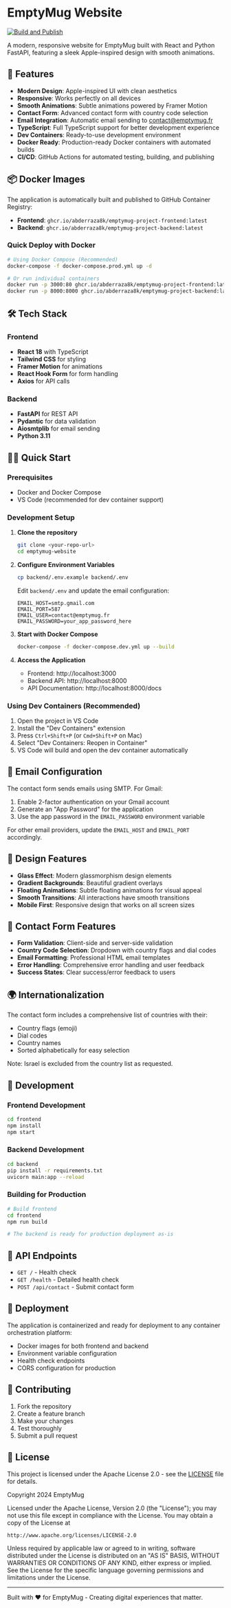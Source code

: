 # EmptyMug Website

[![Build and Publish](https://github.com/abderraza8k/emptymug-project/actions/workflows/build-and-publish.yml/badge.svg)](https://github.com/abderraza8k/emptymug-project/actions/workflows/build-and-publish.yml)

A modern, responsive website for EmptyMug built with React and Python FastAPI, featuring a sleek Apple-inspired design with smooth animations.

## 🚀 Features

- **Modern Design**: Apple-inspired UI with clean aesthetics
- **Responsive**: Works perfectly on all devices
- **Smooth Animations**: Subtle animations powered by Framer Motion
- **Contact Form**: Advanced contact form with country code selection
- **Email Integration**: Automatic email sending to contact@emptymug.fr
- **TypeScript**: Full TypeScript support for better development experience
- **Dev Containers**: Ready-to-use development environment
- **Docker Ready**: Production-ready Docker containers with automated builds
- **CI/CD**: GitHub Actions for automated testing, building, and publishing

## 📦 Docker Images

The application is automatically built and published to GitHub Container Registry:

- **Frontend**: `ghcr.io/abderraza8k/emptymug-project-frontend:latest`
- **Backend**: `ghcr.io/abderraza8k/emptymug-project-backend:latest`

### Quick Deploy with Docker

```bash
# Using Docker Compose (Recommended)
docker-compose -f docker-compose.prod.yml up -d

# Or run individual containers
docker run -p 3000:80 ghcr.io/abderraza8k/emptymug-project-frontend:latest
docker run -p 8000:8000 ghcr.io/abderraza8k/emptymug-project-backend:latest
```

## 🛠️ Tech Stack

### Frontend
- **React 18** with TypeScript
- **Tailwind CSS** for styling
- **Framer Motion** for animations
- **React Hook Form** for form handling
- **Axios** for API calls

### Backend
- **FastAPI** for REST API
- **Pydantic** for data validation
- **Aiosmtplib** for email sending
- **Python 3.11**

## 🏃‍♂️ Quick Start

### Prerequisites
- Docker and Docker Compose
- VS Code (recommended for dev container support)

### Development Setup

1. **Clone the repository**
   ```bash
   git clone <your-repo-url>
   cd emptymug-website
   ```

2. **Configure Environment Variables**
   ```bash
   cp backend/.env.example backend/.env
   ```
   
   Edit `backend/.env` and update the email configuration:
   ```env
   EMAIL_HOST=smtp.gmail.com
   EMAIL_PORT=587
   EMAIL_USER=contact@emptymug.fr
   EMAIL_PASSWORD=your_app_password_here
   ```

3. **Start with Docker Compose**
   ```bash
   docker-compose -f docker-compose.dev.yml up --build
   ```

4. **Access the Application**
   - Frontend: http://localhost:3000
   - Backend API: http://localhost:8000
   - API Documentation: http://localhost:8000/docs

### Using Dev Containers (Recommended)

1. Open the project in VS Code
2. Install the "Dev Containers" extension
3. Press `Ctrl+Shift+P` (or `Cmd+Shift+P` on Mac)
4. Select "Dev Containers: Reopen in Container"
5. VS Code will build and open the dev container automatically

## 📧 Email Configuration

The contact form sends emails using SMTP. For Gmail:

1. Enable 2-factor authentication on your Gmail account
2. Generate an "App Password" for the application
3. Use the app password in the `EMAIL_PASSWORD` environment variable

For other email providers, update the `EMAIL_HOST` and `EMAIL_PORT` accordingly.

## 🎨 Design Features

- **Glass Effect**: Modern glassmorphism design elements
- **Gradient Backgrounds**: Beautiful gradient overlays
- **Floating Animations**: Subtle floating animations for visual appeal
- **Smooth Transitions**: All interactions have smooth transitions
- **Mobile First**: Responsive design that works on all screen sizes

## 📱 Contact Form Features

- **Form Validation**: Client-side and server-side validation
- **Country Code Selection**: Dropdown with country flags and dial codes
- **Email Formatting**: Professional HTML email templates
- **Error Handling**: Comprehensive error handling and user feedback
- **Success States**: Clear success/error feedback to users

## 🌍 Internationalization

The contact form includes a comprehensive list of countries with their:
- Country flags (emoji)
- Dial codes
- Country names
- Sorted alphabetically for easy selection

Note: Israel is excluded from the country list as requested.

## 🔧 Development

### Frontend Development
```bash
cd frontend
npm install
npm start
```

### Backend Development
```bash
cd backend
pip install -r requirements.txt
uvicorn main:app --reload
```

### Building for Production
```bash
# Build frontend
cd frontend
npm run build

# The backend is ready for production deployment as-is
```

## 📝 API Endpoints

- `GET /` - Health check
- `GET /health` - Detailed health check
- `POST /api/contact` - Submit contact form

## 🚀 Deployment

The application is containerized and ready for deployment to any container orchestration platform:

- Docker images for both frontend and backend
- Environment variable configuration
- Health check endpoints
- CORS configuration for production

## 🤝 Contributing

1. Fork the repository
2. Create a feature branch
3. Make your changes
4. Test thoroughly
5. Submit a pull request

## 📄 License

This project is licensed under the Apache License 2.0 - see the [LICENSE](LICENSE) file for details.

Copyright 2024 EmptyMug

Licensed under the Apache License, Version 2.0 (the "License");
you may not use this file except in compliance with the License.
You may obtain a copy of the License at

    http://www.apache.org/licenses/LICENSE-2.0

Unless required by applicable law or agreed to in writing, software
distributed under the License is distributed on an "AS IS" BASIS,
WITHOUT WARRANTIES OR CONDITIONS OF ANY KIND, either express or implied.
See the License for the specific language governing permissions and
limitations under the License.

---

Built with ❤️ for EmptyMug - Creating digital experiences that matter.
